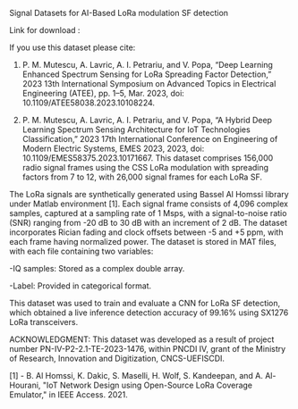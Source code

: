 Signal Datasets for AI-Based LoRa modulation SF detection

Link for download : 

If you use this dataset please cite:

1. P. M. Mutescu, A. Lavric, A. I. Petrariu, and V. Popa, “Deep Learning Enhanced Spectrum Sensing for LoRa Spreading Factor Detection,” 2023 13th International Symposium on Advanced Topics in Electrical Engineering (ATEE), pp. 1–5, Mar. 2023, doi: 10.1109/ATEE58038.2023.10108224.

2. P. M. Mutescu, A. Lavric, A. I. Petrariu, and V. Popa, “A Hybrid Deep Learning Spectrum Sensing Architecture for IoT Technologies Classification,” 2023 17th International Conference on Engineering of Modern Electric Systems, EMES 2023, 2023, doi: 10.1109/EMES58375.2023.10171667.
This dataset comprises 156,000 radio signal frames using the CSS LoRa modulation with spreading factors from 7 to 12, with 26,000 signal frames for each LoRa SF.

The LoRa signals are synthetically generated using Bassel Al Homssi library under Matlab environment [1]. Each signal frame consists of 4,096 complex samples, captured at a sampling rate of 1 Msps, with a signal-to-noise ratio (SNR) ranging from -20 dB to 30 dB with an increment of 2 dB. The dataset incorporates Rician fading and clock offsets between -5 and +5 ppm, with each frame having normalized power.
The dataset is stored in MAT files, with each file containing two variables:

-IQ samples: Stored as a complex double array.

-Label: Provided in categorical format.

This dataset was used to train and evaluate a CNN for LoRa SF detection, which obtained a live inference detection accuracy of 99.16% using SX1276 LoRa transceivers. 

ACKNOWLEDGMENT: This dataset was developed as a result of project number PN-IV-P2-2.1-TE-2023-1476, within PNCDI IV, grant of the Ministry of Research, Innovation and Digitization, CNCS-UEFISCDI.

[1] - B. Al Homssi, K. Dakic, S. Maselli, H. Wolf, S. Kandeepan, and A. Al-Hourani, "IoT Network Design using Open-Source LoRa Coverage Emulator," in IEEE Access. 2021.

